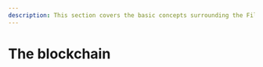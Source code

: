 ```yaml
---
description: This section covers the basic concepts surrounding the Filecoin blockchain.
---
```


# The blockchain

